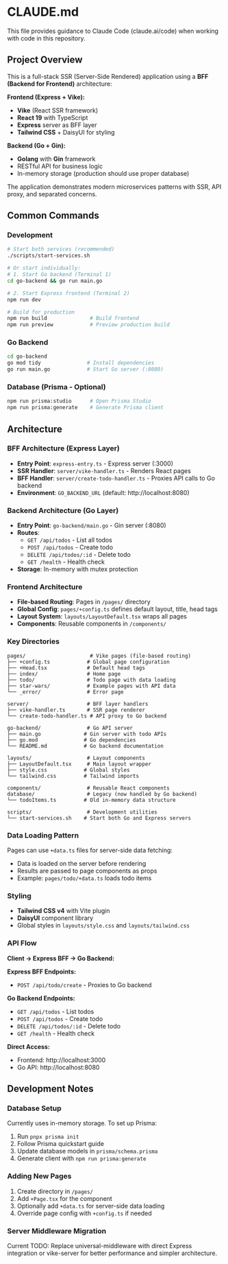# CLAUDE.md

This file provides guidance to Claude Code (claude.ai/code) when working with code in this repository.

## Project Overview

This is a full-stack SSR (Server-Side Rendered) application using a **BFF (Backend for Frontend)** architecture:

**Frontend (Express + Vike):**
- **Vike** (React SSR framework)
- **React 19** with TypeScript
- **Express** server as BFF layer
- **Tailwind CSS** + DaisyUI for styling

**Backend (Go + Gin):**
- **Golang** with **Gin** framework
- RESTful API for business logic
- In-memory storage (production should use proper database)

The application demonstrates modern microservices patterns with SSR, API proxy, and separated concerns.

## Common Commands

### Development
```bash
# Start both services (recommended)
./scripts/start-services.sh

# Or start individually:
# 1. Start Go backend (Terminal 1)
cd go-backend && go run main.go

# 2. Start Express frontend (Terminal 2)
npm run dev

# Build for production
npm run build              # Build frontend
npm run preview            # Preview production build
```

### Go Backend
```bash
cd go-backend
go mod tidy               # Install dependencies
go run main.go            # Start Go server (:8080)
```

### Database (Prisma - Optional)
```bash
npm run prisma:studio      # Open Prisma Studio
npm run prisma:generate    # Generate Prisma client
```

## Architecture

### BFF Architecture (Express Layer)
- **Entry Point**: `express-entry.ts` - Express server (:3000)
- **SSR Handler**: `server/vike-handler.ts` - Renders React pages
- **BFF Handler**: `server/create-todo-handler.ts` - Proxies API calls to Go backend
- **Environment**: `GO_BACKEND_URL` (default: http://localhost:8080)

### Backend Architecture (Go Layer)
- **Entry Point**: `go-backend/main.go` - Gin server (:8080)
- **Routes**:
  - `GET /api/todos` - List all todos
  - `POST /api/todos` - Create todo
  - `DELETE /api/todos/:id` - Delete todo
  - `GET /health` - Health check
- **Storage**: In-memory with mutex protection

### Frontend Architecture
- **File-based Routing**: Pages in `/pages/` directory
- **Global Config**: `pages/+config.ts` defines default layout, title, head tags
- **Layout System**: `layouts/LayoutDefault.tsx` wraps all pages
- **Components**: Reusable components in `/components/`

### Key Directories
```
pages/                     # Vike pages (file-based routing)
├── +config.ts            # Global page configuration
├── +Head.tsx             # Default head tags
├── index/                # Home page
├── todo/                 # Todo page with data loading
├── star-wars/            # Example pages with API data
└── _error/               # Error page

server/                   # BFF layer handlers
├── vike-handler.ts       # SSR page renderer
└── create-todo-handler.ts # API proxy to Go backend

go-backend/               # Go API server
├── main.go              # Gin server with todo APIs
├── go.mod               # Go dependencies
└── README.md            # Go backend documentation

layouts/                  # Layout components
├── LayoutDefault.tsx     # Main layout wrapper
├── style.css            # Global styles
└── tailwind.css         # Tailwind imports

components/               # Reusable React components
database/                 # Legacy (now handled by Go backend)
└── todoItems.ts         # Old in-memory data structure

scripts/                  # Development utilities
└── start-services.sh    # Start both Go and Express servers
```

### Data Loading Pattern
Pages can use `+data.ts` files for server-side data fetching:
- Data is loaded on the server before rendering
- Results are passed to page components as props
- Example: `pages/todo/+data.ts` loads todo items

### Styling
- **Tailwind CSS v4** with Vite plugin
- **DaisyUI** component library
- Global styles in `layouts/style.css` and `layouts/tailwind.css`

### API Flow
**Client → Express BFF → Go Backend:**

**Express BFF Endpoints:**
- `POST /api/todo/create` - Proxies to Go backend

**Go Backend Endpoints:**
- `GET /api/todos` - List todos
- `POST /api/todos` - Create todo
- `DELETE /api/todos/:id` - Delete todo
- `GET /health` - Health check

**Direct Access:**
- Frontend: http://localhost:3000
- Go API: http://localhost:8080

## Development Notes

### Database Setup
Currently uses in-memory storage. To set up Prisma:
1. Run `pnpx prisma init`
2. Follow Prisma quickstart guide
3. Update database models in `prisma/schema.prisma`
4. Generate client with `npm run prisma:generate`

### Adding New Pages
1. Create directory in `/pages/`
2. Add `+Page.tsx` for the component
3. Optionally add `+data.ts` for server-side data loading
4. Override page config with `+config.ts` if needed

### Server Middleware Migration
Current TODO: Replace universal-middleware with direct Express integration or vike-server for better performance and simpler architecture.